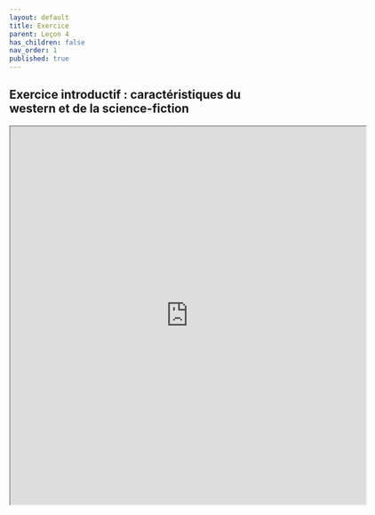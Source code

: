 ```yaml
---
layout: default
title: Exercice
parent: Leçon 4
has_children: false
nav_order: 1
published: true
---
```

## Exercice introductif : caractéristiques du western et de la science-fiction

<iframe src="https://drive.google.com/file/d/1zZ_QoY3pt2DA1AEW0RXIwWlUxzrAj1G5/preview" width="640" height="680" allow="autoplay"></iframe> 



